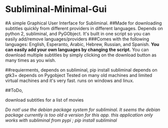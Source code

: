 # Subliminal-Minimal-Gui

#A simple Graphical User Interface for Subliminal.
##Made for downloading subtitles quickly from different providers in different languages.
Depends on python 2, subliminal, and PyGObject.
It's built in one script so you can easily add/remove languages/providers
###Comes with the following languages:
English, Esperanto, Arabic, Hebrew, Russian, and Spanish.
**You can easily add your own languages by changing the script.**
You can download multiple subtitles by simply clicking on the download button as many times as you wish.

##requierments,
depends on subliminal, pip install subliminal
depends on gtk3+
depends on Pygobject
Tested on many old machines and limited virtual machines and it's very fast.
runs on windows and linux.



##ToDo,

download subtitles for a list of movies

*Do not! use the debian package system for subliminal. It seems the debian package currently is too old a version for this app. this application only works with subliminal from pypi ; pip install subliminal*
